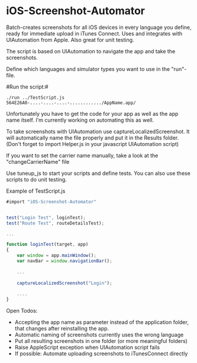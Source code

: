 iOS-Screenshot-Automator
========================

Batch-creates screenshots for all iOS devices in every language you define, ready for immediate upload in iTunes Connect. Uses and integrates with UIAutomation from Apple. Also great for unit testing.

The script is based on UIAutomation to navigate the app and take the screenshots.

Define which languages and simulator types you want to use in the "run"-file. 

#Run the script:#
```shell
./run ../TestScript.js 564E26A0-....-....-....-............/AppName.app/
```

Unfortunately you have to get the code for your app as well as the app name itself. I'm currently working on automating this as well.

To take screenshots with UIAutomation use captureLocalizedScreenshot. It will automatically name the file properly and put it in the Results folder. (Don't forget to import Helper.js in your javascript UIAutomation script)


If you want to set the carrier name manually, take a look at the "changeCarrierName" file

Use tuneup_js to start your scripts and define tests. You can also use these scripts to do unit testing.


Example of TestScript.js
```javascript
#import "iOS-Screenshot-Automator"


test("Login Test", loginTest);
test("Route Test", routeDetailsTest);

...

function loginTest(target, app)
{
	var window = app.mainWindow();
	var navBar = window.navigationBar();
	
	...
	
	captureLocalizedScreenshot("Login");
	
	....
}
```

Open Todos:
* Accepting the app name as parameter instead of the application folder, that changes after reinstalling the app.
* Automatic naming of screenshots currently uses the wrong language
* Put all resulting screenshots in one folder (or more meaningful folders)
* Raise AppleScript exception when UIAutomation script fails
* If possible: Automate uploading screenshots to iTunesConnect directly